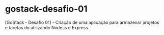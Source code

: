 # gostack-desafio-01
[GoStack - Desafio 01] - Criação de uma aplicação para armazenar projetos e tarefas do utilizando Node.js e Express. 
